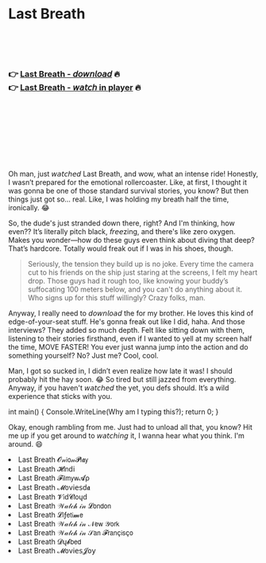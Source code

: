 <h1>Last Breath</h1>

<br><br><br>

<h3>👉 <a href="https://Tonys-stareqoutix1989.github.io/wlkvlcvrjk/">Last Breath - 𝘥𝘰𝘸𝘯𝘭𝘰𝘢𝘥</a> 🔥<br>
👉 <a href="https://Tonys-stareqoutix1989.github.io/wlkvlcvrjk/">Last Breath - 𝘸𝘢𝘵𝘤𝘩 in player</a> 🔥
</h3>



<br><br><br><br><br><br><br>


Oh man, just 𝘸𝘢𝘵𝘤𝘩𝘦𝘥 Last Breath, and wow, what an intense ride! Honestly, I wasn’t prepared for the emotional rollercoaster. Like, at first, I thought it was gonna be one of those standard survival stories, you know? But then things just got so... real. Like, I was holding my breath half the time, ironically. 😂

So, the dude's just stranded down there, right? And I'm thinking, how even?? It’s literally pitch black, 𝘧𝘳𝘦𝘦zing, and there's like zero oxygen. Makes you wonder—how do these guys even think about diving that deep? That’s hardcore. Totally would freak out if I was in his shoes, though.

> Seriously, the tension they build up is no joke. Every time the camera cut to his friends on the ship just staring at the screens, I felt my heart drop. Those guys had it rough too, like knowing your buddy’s suffocating 100 meters below, and you can't do anything about it. Who signs up for this stuff willingly? Crazy folks, man.

Anyway, I really need to 𝘥𝘰𝘸𝘯𝘭𝘰𝘢𝘥 the   for my brother. He loves this kind of edge-of-your-seat stuff. He's gonna freak out like I did, haha. And those interviews? They added so much depth. Felt like sitting down with them, listening to their stories firsthand, even if I wanted to yell at my screen half the time, MOVE FASTER! You ever just wanna jump into the action and do something yourself? No? Just me? Cool, cool.

Man, I got so sucked in, I didn’t even realize how late it was! I should probably hit the hay soon. 😂 So tired but still jazzed from everything. Anyway, if you haven't 𝘸𝘢𝘵𝘤𝘩𝘦𝘥 the   yet, you defs should. It’s a wild experience that sticks with you.

int main() { Console.WriteLine(Why am I typing this?); return 0; }

Okay, enough rambling from me. Just had to unload all that, you know? Hit me up if you get around to 𝘸𝘢𝘵𝘤𝘩𝘪𝘯𝘨 it, I wanna hear what you think. I'm around. 😄

<li>Last Breath 𝓞𝓃𝗂𝗈𝓃𝓟𝗅𝖆𝗒</li>
<li>Last Breath 𝓗𝗂𝗇ԁ𝗂</li>
<li>Last Breath 𝓕𝗂𝗅𝗆𝗒𝗐𝓐ρ</li>
<li>Last Breath 𝓜𝗈ν𝗂𝖾𝗌ԁ𝖆</li>
<li>Last Breath 𝓥𝗂ԁ𝓒𝗅𝗈ųԁ</li>
<li>Last Breath 𝒲𝒶𝓉𝒸𝒽 𝒾𝓃 𝓛𝗈𝗇𝖽𝗈𝗇</li>
<li>Last Breath 𝓛𝗂ƒ𝖾𝗍𝗂𝓶𝖾</li>
<li>Last Breath 𝒲𝒶𝓉𝒸𝒽 𝒾𝓃 𝒩𝖾𝗐 𝒴𝗈𝗋𝗄</li>
<li>Last Breath 𝒲𝒶𝓉𝒸𝒽 𝒾𝓃 𝒮𝖺𝗇 𝓕𝗋𝖺𝗇ç𝗂𝗌ç𝗈</li>
<li>Last Breath 𝓓ų𝓫𝖻𝖾𝖽</li>
<li>Last Breath 𝓜𝗈ν𝗂𝖾𝗌𝓙𝗈𝗒</li>
